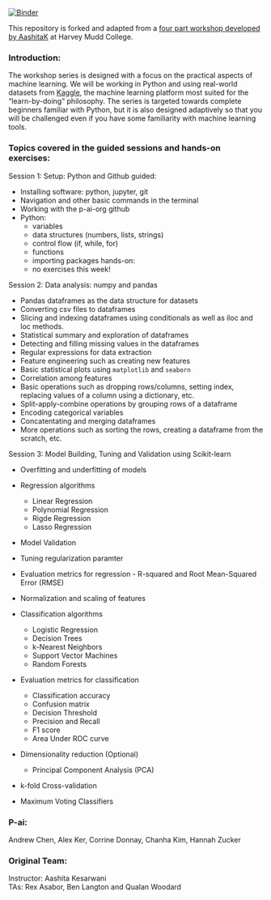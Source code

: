[![Binder](https://mybinder.org/badge_logo.svg)](https://mybinder.org/v2/gh/AashitaK/ML-Workshops/master)

This repository is forked and adapted from a [four part workshop developed by AashitaK](https://www.kaggle.com) at Harvey Mudd College.

### Introduction:

The workshop series is designed with a focus on the practical aspects of machine learning. We will be working in Python and using real-world datasets from [Kaggle](https://www.kaggle.com), the machine learning platform most suited for the “learn-by-doing” philosophy. The series is targeted towards complete beginners familiar with Python, but it is also designed adaptively so that you will be challenged even if you have some familiarity with machine learning tools.

### Topics covered in the guided sessions and hands-on exercises:  

Session 1: Setup: Python and Github
guided: 
- Installing software: python, jupyter, git
- Navigation and other basic commands in the terminal
- Working with the p-ai-org github
- Python: 
    - variables
    - data structures (numbers, lists, strings)
    - control flow (if, while, for)
    - functions
    - importing packages
hands-on: 
    - no exercises this week!

Session 2: Data analysis: numpy and pandas
- Pandas dataframes as the data structure for datasets
- Converting csv files to dataframes
- Slicing and indexing dataframes using conditionals as well as iloc and loc methods.
- Statistical summary and exploration of dataframes
- Detecting and filling missing values in the dataframes
- Regular expressions for data extraction
- Feature engineering such as creating new features
- Basic statistical plots using `matplotlib` and `seaborn`
- Correlation among features
- Basic operations such as dropping rows/columns, setting index, replacing values of a column using a dictionary, etc.
- Split-apply-combine operations by grouping rows of a dataframe
- Encoding categorical variables
- Concatentating and merging dataframes
- More operations such as sorting the rows, creating a dataframe from the scratch, etc.

Session 3: Model Building, Tuning and Validation using Scikit-learn 
- Overfitting and underfitting of models
- Regression algorithms
    - Linear Regression
    - Polynomial Regression
    - Rigde Regression
    - Lasso Regression
- Model Validation
- Tuning regularization paramter
- Evaluation metrics for regression - R-squared and Root Mean-Squared Error (RMSE)
- Normalization and scaling of features

- Classification algorithms
    - Logistic Regression
    - Decision Trees
    - k-Nearest Neighbors
    - Support Vector Machines
    - Random Forests
- Evaluation metrics for classification
    - Classification accuracy
    - Confusion matrix
    - Decision Threshold
    - Precision and Recall
    - F1 score
    - Area Under ROC curve
- Dimensionality reduction (Optional)
    - Principal Component Analysis (PCA)
- k-fold Cross-validation
- Maximum Voting Classifiers

### P-ai: 
Andrew Chen, Alex Ker, Corrine Donnay, Chanha Kim, Hannah Zucker
### Original Team:
Instructor: Aashita Kesarwani  
TAs: Rex Asabor, Ben Langton and Qualan Woodard
